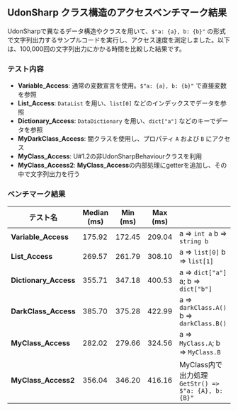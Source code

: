 ## UdonSharp クラス構造のアクセスベンチマーク結果
UdonSharpで異なるデータ構造やクラスを用いて、`$"a: {a}, b: {b}"` の形式で文字列出力するサンプルコードを実行し、アクセス速度を測定しました。以下は、100,000回の文字列出力にかかる時間を比較した結果です。

### テスト内容
- **Variable_Access**: 通常の変数宣言を使用。`$"a: {a}, b: {b}"` で直接変数を参照
- **List_Access**: `DataList` を用い、`list[0]` などのインデックスでデータを参照
- **Dictionary_Access**: `DataDictionary` を用い、`dict["a"]` などのキーでデータを参照
- **MyDarkClass_Access**: 闇クラスを使用し、プロパティ `A` および `B` にアクセス
- **MyClass_Access**: U#1.2の非UdonSharpBehaviourクラスを利用
- **MyClass_Access2**: **MyClass_Access**の内部処理にgetterを追加し、その中で文字列出力を行う

### ベンチマーク結果
| テスト名                  | Median (ms) | Min (ms) | Max (ms) | |
|---------------------------|-------------|----------|----------|----------|
| **Variable_Access**       | 175.92      | 172.45   | 209.04   |a => `int a` b => `string b`|
| **List_Access**           | 269.57      | 261.79   | 308.10   |a => `list[0]` b => `list[1]`|
| **Dictionary_Access**     | 355.71      | 347.18   | 400.53   |a => `dict["a"]` a; b => `dict["b"]`|
| **DarkClass_Access**    | 385.70      | 375.28   | 422.99   |a => `darkClass.A()` b => `darkClass.B()`|
| **MyClass_Access**        | 282.02      | 279.66   | 324.56   |a => `MyClass.A`; b => `MyClass.B`|
| **MyClass_Access2**        | 356.04      | 346.20   | 416.16   |MyClass内で出力処理 `GetStr() => $"a: {A}, b: {B}"`|


